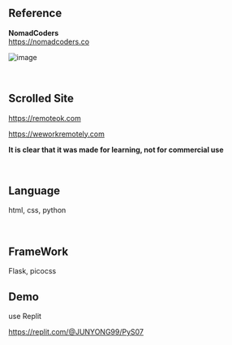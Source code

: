 ## Reference
<strong>NomadCoders</strong> <br>
https://nomadcoders.co <br>

![image](https://user-images.githubusercontent.com/118879439/233120704-aefb7753-e67a-4222-afee-b15e6acf755a.png)

<br>

## Scrolled Site
https://remoteok.com <br>

https://weworkremotely.com <br>

<strong>It is clear that it was made for learning, not for commercial use</strong>

<br>

## Language
html, css, python 

<br>

## FrameWork
Flask, picocss

## Demo
use Replit <br>

https://replit.com/@JUNYONG99/PyS07 
